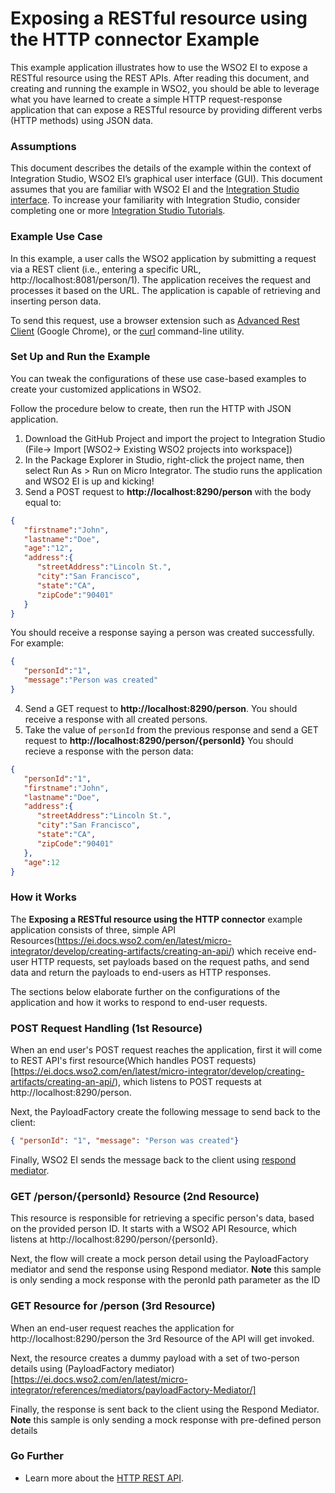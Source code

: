 # Exposing a RESTful resource using the HTTP connector Example

This example application illustrates how to use the WSO2 EI to expose a RESTful resource using the REST APIs. After reading this document, and creating and running the example in WSO2, you should be able to leverage what you have learned to create a simple HTTP request-response application that can expose a RESTful resource by providing different verbs (HTTP methods) using JSON data.

### Assumptions

This document describes the details of the example within the context of Integration Studio, WSO2 EI’s graphical user interface (GUI). This document assumes that you are familiar with WSO2 EI and the [Integration Studio interface](https://ei.docs.wso2.com/en/latest/micro-integrator/develop/WSO2-Integration-Studio/). To increase your familiarity with Integration Studio, consider completing one or more [Integration Studio Tutorials](https://ei.docs.wso2.com/en/latest/micro-integrator/use-cases/integration-use-cases/).

### Example Use Case

In this example, a user calls the WSO2 application by submitting a request via a REST client (i.e., entering a specific URL, http://localhost:8081/person/1). The application receives the request and processes it based on the URL. The application is capable of retrieving and inserting person data.  

To send this request, use a browser extension such as [Advanced Rest Client](https://chrome.google.com/webstore/detail/advanced-rest-client/hgmloofddffdnphfgcellkdfbfbjeloo) (Google Chrome), or the [curl](http://curl.haxx.se/) command-line utility.  


### Set Up and Run the Example

You can tweak the configurations of these use case-based examples to create your customized applications in WSO2.

Follow the procedure below to create, then run the HTTP with JSON application.

1. Download the GitHub Project and import the project to Integration Studio (File-> Import [WSO2-> Existing WSO2 projects into workspace])
2. In the Package Explorer in Studio, right-click the project name, then select Run As > Run on Micro Integrator. The studio runs the application and WSO2 EI is up and kicking!
3. Send a POST request to **http://localhost:8290/person** with the body equal to:
```json 
{
   "firstname":"John",
   "lastname":"Doe",
   "age":"12",
   "address":{
      "streetAddress":"Lincoln St.",
      "city":"San Francisco",
      "state":"CA",
      "zipCode":"90401"
   }
}
```

 You should receive a response saying a person was created successfully. For example: 
```json
{
   "personId":"1",
   "message":"Person was created"
}
```
4. Send a GET request to **http://localhost:8290/person**.
 You should receive a response with all created persons.
5. Take the value of `personId` from the previous response and send a GET request to **http://localhost:8290/person/{personId}**
 You should recieve a response with the person data:
```json
{
   "personId":"1",
   "firstname":"John",
   "lastname":"Doe",
   "address":{
      "streetAddress":"Lincoln St.",
      "city":"San Francisco",
      "state":"CA",
      "zipCode":"90401"
   },
   "age":12
}
```

### How it Works

The **Exposing a RESTful resource using the HTTP connector** example application consists of three, simple API Resources(https://ei.docs.wso2.com/en/latest/micro-integrator/develop/creating-artifacts/creating-an-api/) which receive end-user HTTP requests, set payloads based on the request paths, and send data and return the payloads to end-users as HTTP responses.

The sections below elaborate further on the configurations of the application and how it works to respond to end-user requests.

### POST Request Handling (1st Resource)

When an end user's POST request reaches the application, first it will come to REST API's first resource(Which handles POST requests) [https://ei.docs.wso2.com/en/latest/micro-integrator/develop/creating-artifacts/creating-an-api/), which listens to POST requests at http://localhost:8290/person. 

Next, the PayloadFactory create the following message to send back to the client: 
```json
{ "personId": "1", "message": "Person was created"}
```

Finally, WSO2 EI sends the message back to the client using [respond mediator](https://ei.docs.wso2.com/en/latest/micro-integrator/references/mediators/respond-Mediator/).

### GET /person/{personId} Resource (2nd Resource)

This resource is responsible for retrieving a specific person's data, based on the provided person ID. It starts with a WSO2 API Resource, which listens at http://localhost:8290/person/{personId}.

Next, the flow will create a mock person detail using the PayloadFactory mediator and send the response using Respond mediator.
**Note** this sample is only sending a mock response with the peronId path parameter as the ID
    

### GET Resource for /person (3rd Resource)

When an end-user request reaches the application for http://localhost:8290/person the 3rd Resource of the API will get invoked.

Next, the resource creates a dummy payload with a set of two-person details using (PayloadFactory mediator)[https://ei.docs.wso2.com/en/latest/micro-integrator/references/mediators/payloadFactory-Mediator/]

Finally, the response is sent back to the client using the Respond Mediator.
**Note** this sample is only sending a mock response with pre-defined person details

  
### Go Further

- Learn more about the [HTTP REST API](https://ei.docs.wso2.com/en/latest/micro-integrator/references/synapse-properties/rest-api-properties/).



